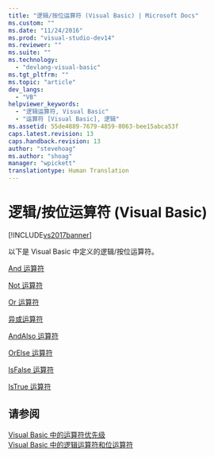 ```yaml
---
title: "逻辑/按位运算符 (Visual Basic) | Microsoft Docs"
ms.custom: ""
ms.date: "11/24/2016"
ms.prod: "visual-studio-dev14"
ms.reviewer: ""
ms.suite: ""
ms.technology: 
  - "devlang-visual-basic"
ms.tgt_pltfrm: ""
ms.topic: "article"
dev_langs: 
  - "VB"
helpviewer_keywords: 
  - "逻辑运算符, Visual Basic"
  - "运算符 [Visual Basic], 逻辑"
ms.assetid: 55de4889-7679-4859-8063-bee15abca53f
caps.latest.revision: 13
caps.handback.revision: 13
author: "stevehoag"
ms.author: "shoag"
manager: "wpickett"
translationtype: Human Translation
---
```

# 逻辑/按位运算符 (Visual Basic)
[!INCLUDE[vs2017banner](../../../csharp/includes/vs2017banner.md)]

以下是 Visual Basic 中定义的逻辑\/按位运算符。  
  
 [And 运算符](../../../visual-basic/language-reference/operators/and-operator.md)  
  
 [Not 运算符](../../../visual-basic/language-reference/operators/not-operator.md)  
  
 [Or 运算符](../../../visual-basic/language-reference/operators/or-operator.md)  
  
 [异或运算符](../../../visual-basic/language-reference/operators/xor-operator.md)  
  
 [AndAlso 运算符](../../../visual-basic/language-reference/operators/andalso-operator.md)  
  
 [OrElse 运算符](../../../visual-basic/language-reference/operators/orelse-operator.md)  
  
 [IsFalse 运算符](../../../visual-basic/language-reference/operators/isfalse-operator.md)  
  
 [IsTrue 运算符](../../../visual-basic/language-reference/operators/istrue-operator.md)  
  
## 请参阅  
 [Visual Basic 中的运算符优先级](../../../visual-basic/language-reference/operators/operator-precedence.md)   
 [Visual Basic 中的逻辑运算符和位运算符](../../../visual-basic/programming-guide/language-features/operators-and-expressions/logical-and-bitwise-operators.md)